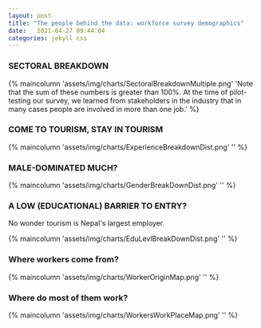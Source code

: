 ```yaml
---
layout: post
title: "The people behind the data: workforce survey demographics"
date:   2021-04-27 09:44:04
categories: jekyll css
---
```


### SECTORAL BREAKDOWN 
{% maincolumn 'assets/img/charts/SectoralBreakdownMultiple.png' 'Note that the sum of these numbers is greater than 100%. At the time of pilot-testing our survey, we learned from stakeholders in the industry that in many cases people are involved in more than one job.' %}


### COME TO TOURISM, STAY IN TOURISM
{% maincolumn 'assets/img/charts/ExperienceBreakdownDist.png' '' %}


### MALE-DOMINATED MUCH?
{% maincolumn 'assets/img/charts/GenderBreakDownDist.png' '' %}




### A LOW (EDUCATIONAL) BARRIER TO ENTRY?
No wonder tourism is Nepal's largest employer.

{% maincolumn 'assets/img/charts/EduLevlBreakDownDist.png' '' %}



### Where workers come from?
{% maincolumn 'assets/img/charts/WorkerOriginMap.png' '' %}

### Where do most of them work?
{% maincolumn 'assets/img/charts/WorkersWorkPlaceMap.png' '' %}



